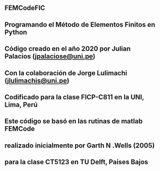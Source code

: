 ## FEMCodeFIC
## Programando el Método de Elementos Finitos en Python

## Código creado en el año 2020 por Julian Palacios (jpalaciose@uni.pe) 
## Con la colaboración de Jorge Lulimachi (jlulimachis@uni.pe)
## Codificado para la clase FICP-C811 en la UNI, Lima, Perú
##
## Este código se basó en las rutinas de matlab FEMCode
## realizado inicialmente por Garth N .Wells (2005)
## para la clase CT5123 en TU Delft, Países Bajos
